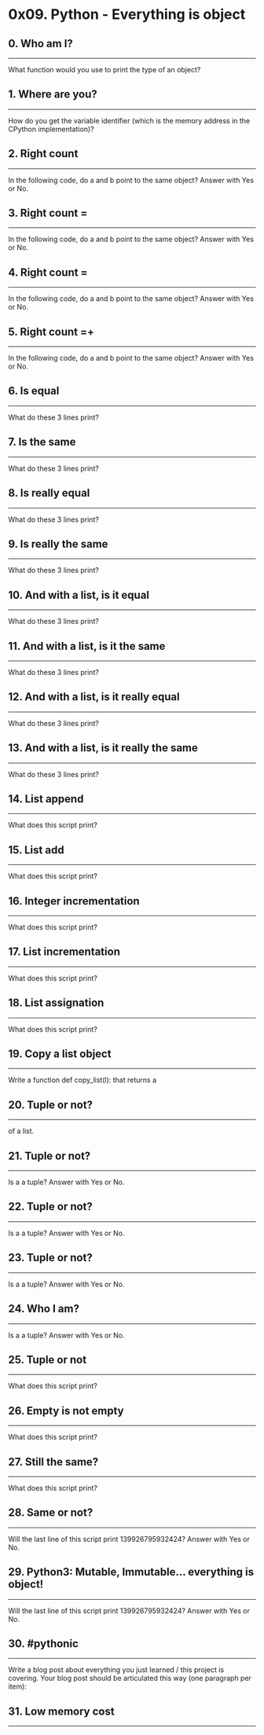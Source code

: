 # 0x09. Python - Everything is object
## 0. Who am I?
***
What function would you use to print the type of an object?

## 1. Where are you?
***
How do you get the variable identifier (which is the memory address in the CPython implementation)?

## 2. Right count
***
In the following code, do a and b point to the same object?
Answer with Yes or No.

## 3. Right count =
***
In the following code, do a and b point to the same object?
Answer with Yes or No.

## 4. Right count =
***
In the following code, do a and b point to the same object?
Answer with Yes or No.

## 5. Right count =+
***
In the following code, do a and b point to the same object?
Answer with Yes or No.

## 6. Is equal
***
What do these 3 lines print?

## 7. Is the same
***
What do these 3 lines print?

## 8. Is really equal
***
What do these 3 lines print?

## 9. Is really the same
***
What do these 3 lines print?

## 10. And with a list, is it equal
***
What do these 3 lines print?

## 11. And with a list, is it the same
***
What do these 3 lines print?

## 12. And with a list, is it really equal
***
What do these 3 lines print?

## 13. And with a list, is it really the same
***
What do these 3 lines print?

## 14. List append
***
What does this script print?

## 15. List add
***
What does this script print?

## 16. Integer incrementation
***
What does this script print?

## 17. List incrementation
***
What does this script print?

## 18. List assignation
***
What does this script print?

## 19. Copy a list object
***
Write a function def copy_list(l): that returns a 

## 20. Tuple or not?
***
 of a list.

## 21. Tuple or not?
***
Is a a tuple? Answer with Yes or No.

## 22. Tuple or not?
***
Is a a tuple? Answer with Yes or No.

## 23. Tuple or not?
***
Is a a tuple? Answer with Yes or No.

## 24. Who I am?
***
Is a a tuple? Answer with Yes or No.

## 25. Tuple or not
***
What does this script print?

## 26. Empty is not empty
***
What does this script print?

## 27. Still the same?
***
What does this script print?

## 28. Same or not?
***
Will the last line of this script print 139926795932424? Answer with Yes or No.

## 29. Python3: Mutable, Immutable... everything is object!
***
Will the last line of this script print 139926795932424? Answer with Yes or No.

## 30. #pythonic
***
Write a blog post about everything you just learned / this project is covering. Your blog post should be articulated this way (one paragraph per item):

## 31. Low memory cost
***
